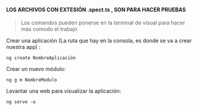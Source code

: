 #### LOS ARCHIVOS CON EXTESIÓN .spect.ts , SON PARA HACER PRUEBAS

> Los comandos pueden ponerse en la terminal de visual para hacer más comodo el trabajo

Crear una aplicación (La ruta que hay en la consola, es donde se va a crear nuestra app) :

`ng create NombreAplicación`

Crear un nuevo módulo:

`ng g m NombreModulo`

Levantar una web para visualizar la aplicación:

`ng serve -o`

